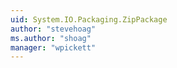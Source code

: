 ```yaml
---
uid: System.IO.Packaging.ZipPackage
author: "stevehoag"
ms.author: "shoag"
manager: "wpickett"
---
```

